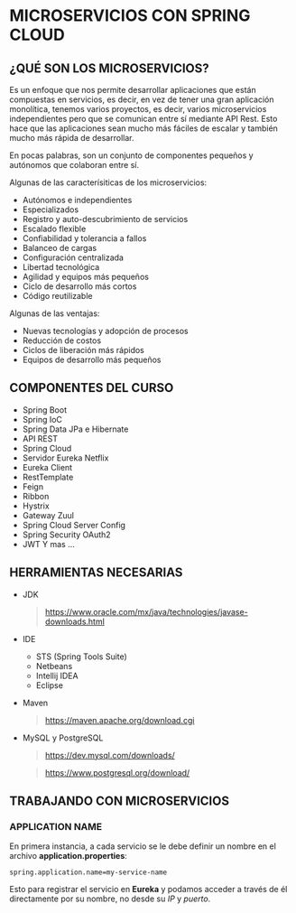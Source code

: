 # MICROSERVICIOS CON SPRING CLOUD

## ¿QUÉ SON LOS MICROSERVICIOS?

Es un enfoque que nos permite desarrollar aplicaciones que están compuestas en servicios, es decir, en vez de tener una gran aplicación monolítica, tenemos varios proyectos, es decir, varios microservicios independientes pero que se comunican entre sí mediante API Rest. Esto hace que las aplicaciones sean mucho más fáciles de escalar y también mucho más rápida de desarrollar.

En pocas palabras, son un conjunto de componentes pequeños y autónomos que colaboran entre sí.

Algunas de las caracterísiticas de los microservicios:

* Autónomos e independientes
* Especializados
* Registro y auto-descubrimiento de servicios
* Escalado flexible
* Confiabilidad y tolerancia a fallos
* Balanceo de cargas
* Configuración centralizada
* Libertad tecnológica
* Agilidad y equipos más pequeños
* Ciclo de desarrollo más cortos
* Código reutilizable

Algunas de las ventajas:

* Nuevas tecnologías y adopción de procesos
* Reducción de costos
* Ciclos de liberación más rápidos
* Equipos de desarrollo más pequeños

## COMPONENTES DEL CURSO

* Spring Boot
* Spring IoC
* Spring Data JPa e Hibernate
* API REST
* Spring Cloud
* Servidor Eureka Netflix
* Eureka Client
* RestTemplate
* Feign
* Ribbon
* Hystrix
* Gateway Zuul
* Spring Cloud Server Config
* Spring Security OAuth2
* JWT
Y mas ...

## HERRAMIENTAS NECESARIAS

* JDK
    > https://www.oracle.com/mx/java/technologies/javase-downloads.html

* IDE
    * STS (Spring Tools Suite)
    * Netbeans
    * Intellij IDEA
    * Eclipse

* Maven
    > https://maven.apache.org/download.cgi

* MySQL y PostgreSQL
    > https://dev.mysql.com/downloads/

    > https://www.postgresql.org/download/


## TRABAJANDO CON MICROSERVICIOS

### APPLICATION NAME

En primera instancia, a cada servicio se le debe definir un nombre en el archivo **application.properties**:

~~~
spring.application.name=my-service-name
~~~

Esto para registrar el servicio en **Eureka** y podamos acceder a través de él directamente por su nombre, no desde su *IP* y *puerto*.